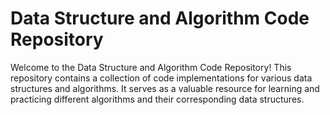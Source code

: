 # Data Structure and Algorithm Code Repository

Welcome to the Data Structure and Algorithm Code Repository! This repository contains a collection of code implementations for various data structures and algorithms. It serves as a valuable resource for learning and practicing different algorithms and their corresponding data structures.

